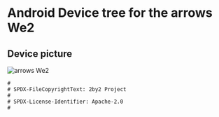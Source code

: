 # Android Device tree for the arrows We2

## Device picture
![arrows We2](https://www.fcnt.com/product/arrows/we2/images/we2_min_gray.webp "arrows We2")

```
#
# SPDX-FileCopyrightText: 2by2 Project
#
# SPDX-License-Identifier: Apache-2.0
#
```
